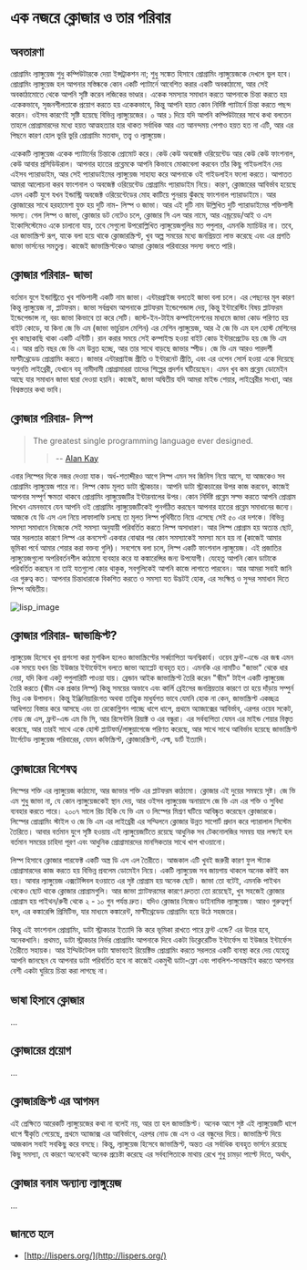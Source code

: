 # এক নজরে ক্লোজার ও তার পরিবার

## অবতারণা

প্রোগ্রামিং ল্যাঙ্গুয়েজ শুধু কম্পিউটারকে দেয়া ইন্সট্রাকশন না; শুধু সঙ্কেত হিসাবে প্রোগ্রামিং ল্যাঙ্গুয়েজকে দেখলে ভুল হবে। প্রোগ্রামিং ল্যাঙ্গুয়েজ হল আপনার মস্তিষ্ককে কোন একটি প্যাটার্নে আবেশিত করার একটি অবকাঠামো, আর সেই অবকাঠামোতে থেকে আপনি সৃষ্টি করেন লজিকের ভাণ্ডার। একেক সমস্যার সমাধান করতে আপনাকে চিন্তা করতে হয় একেকভাবে, সৃজনশীলতাকে প্রয়োগ করতে হয় একেকভাবে, কিন্তু আপনি হয়ত কোন নির্দিষ্ট প্যাটার্নে চিন্তা করতে পছন্দ করেন। ওইসব কারণেই সৃষ্টি হয়েছে বিভিন্ন ল্যাঙ্গুয়েজের। ০ আর ১ দিয়ে যদি আপনি কম্পিউটারের সাথে কথা বলতেন তাহলে প্রোগ্রামারদের মধ্যে হয়ত আত্মহত্যার হার থাকত সর্বাধিক আর এত আনন্দময় পেশাও হয়ত হত না এটি, আর এর পিছনে কারণ হোল ভুরি ভুরি প্রোগ্রামিং মতবাদ, তত্ত্ব ও ল্যাঙ্গুয়েজ।

একেকটি ল্যাঙ্গুয়েজ একেক প্যাটার্নের চিন্তাকে প্রোমোট করে। কেউ কেউ অবজেক্ট ওরিয়েন্টেড আর কেউ কেউ ফাংশনাল, কেউ আবার প্রসিডিউরাল। আপনার হাতের প্রব্লেমকে আপনি কিভাবে মোকাবেলা করবেন তাঁর কিছু গাইডলাইন দেয় এইসব প্যারাডাইম, আর সেই প্যারাডাইমের ল্যাঙ্গুয়েজ সাহায্য করে আপনাকে ওই গাইডলাইন ফলো করতে। আপাতত আমরা আলোচনা করব ফাংশনাল ও অবজেক্ট ওরিয়েন্টেড প্রোগ্রামিং প্যারাডাইম নিয়ে। কারণ, ক্লোজারের আবির্ভাব হয়েছে এমন একটি যুগে যখন ইন্ডাস্ট্রি অবজেক্ট ওরিয়েন্টেডের মোহ কাটিয়ে পুনরায় ঝুঁকছে ফাংশনাল প্যারাডাইমে। আর ক্লোজারের সাথে হরহামেশা যুক্ত হয় দুটি নাম- লিস্প ও জাভা। আর এই দুটি নাম উল্লিখিত দুটি প্যারাডাইমের শক্তিশালী সদস্য। গেল লিস্প ও জাভা, ক্লোজার ডট নেটেও চলে, ক্লোজার সি এল আর নামে, আর এন্ড্রয়েড/আই ও এস ইকোসিস্টেমেও একে চালানো যায়, তবে সেগুলো উপরোল্লিখিত ল্যাঙ্গুয়েজগুলির মত পপুলার, এমনকি ম্যাচিউর না। তবে, এর জাভাস্ক্রিপ্ট রূপ, যাকে বলা হয়ে থাকে ক্লোজারস্ক্রিপ্ট, খুব অল্প সময়ের মধ্যে জনপ্রিয়তা লাভ করেছে এবং এর প্রগতি জাভা ভার্সনের সমতুল্য। কাজেই জাভাস্ক্রিপ্টকেও আমরা ক্লোজার পরিবারের সদস্য বলতে পারি।

## ক্লোজার পরিবার- জাভা

বর্তমান যুগে ইন্ডাস্ট্রিতে খুব শক্তিশালী একটি নাম জাভা। এন্টারপ্রাইজ বলতেই জাভা বলা চলে। এর পেছনের মূল কারণ কিন্তু ল্যাঙ্গুয়েজ না, প্লাটফরম। জাভা সর্বপ্রথম আপনাকে প্লাটফরম ইন্ডেপেন্ডান্স দেয়, কিন্তু ইন্টারেস্টিং বিষয় প্লাটফরম ইন্ডেপেন্ডান্স না, বরং জাভা কিভাবে তা করে সেটি। জাস্ট-ইন-টাইম কম্পাইলেশনের মাধ্যমে জাভা কোড পরিণত হয় বাইট কোডে, যা কিনা জে ভি এম \(জাভা ভার্চুয়াল মেশিন\) এর মেশিন ল্যাঙ্গুয়েজ, আর ঐ জে ভি এম হল হোস্ট মেশিনের খুব কাছাকাছি থাকা একটি এন্টিটি। রান করার সময়ে সেই কম্পাইল্ড হওয়া বাইট কোড ইন্টারপ্রেটেড হয় জে ভি এম এ। আর প্রতি বছর জে ভি এম উন্নত হচ্ছে, আর তার সাথে বাড়ছে জাভার স্পীড। জে ভি এম আরও পারদর্শী মাল্টীথ্রেডেড প্রোগ্রামিং করতে। জাভার এন্টারপ্রাইজ প্রীতি ও ইন্টারনেট প্রীতি, এবং এর ওপেন সোর্স হওয়া একে দিয়েছে অগুনতি লাইব্রেরী, যেখানে বহু নামীদামী প্রোগ্রামাররা তাদের শিল্পের প্রদর্শন ঘটিয়েছেন। এমন খুব কম প্রব্লেম ডোমেইন আছে যার সমাধান জাভা দ্বারা দেওয়া হয়নি। কাজেই, জাভা অদ্বিতীয় যদি আমরা মাইন্ড শেয়ার, লাইব্রেরীর সংখ্যা, আর বিশ্বস্ততার কথা ভাবি।

## ক্লোজার পরিবার- লিস্প

> The greatest single programming language ever designed.
>
> > -- [Alan Kay](http://en.wikipedia.org/wiki/Alan_Kay)

এবার লিস্পের দিকে নজর দেওয়া যাক। অর্ধ-শতাব্দীরও আগে লিস্প এমন সব জিনিস নিয়ে আসে, যা আজকেও সব প্রোগ্রামিং ল্যাঙ্গুয়েজ পারে না। লিস্প কোড মূলত ডাটা স্ট্রাকচার। আপনি ডাটা স্ট্রাকচারের উপর কাজ করবেন, কাজেই আপনার সম্পূর্ণ ক্ষমতা থাকবে প্রোগ্রামিং ল্যাঙ্গুয়েজটির ইন্টারনালের উপর। কোন নির্দিষ্ট প্রব্লেম সল্ভ করতে আপনি প্রোগ্রাম লিখেন এমনভাবে যেন আপনি ওই প্রোগ্রামিং ল্যাঙ্গুয়েজটিকেই পুনর্গঠিত করছেন আপনার হাতের প্রব্লেম সমাধানের জন্যে। আজকে যে ডি এস এল নিয়ে লাফালাফি চলছে তা মূলত লিস্প পৃথিবীতে নিয়ে এসেছে সেই ৫০ এর দশকে। বিভিন্ন সমস্যা সমাধানে নিজেকে সেই সমস্যা অনুযায়ী পরিবর্তিত করতে লিস্প অসাধারণ। আর লিস্প প্রোগ্রাম হয় অত্যন্ত ছোট, আর সরলতার কারণে লিস্প এর কনসেপ্ট একবার বোঝার পর কোন সমস্যাকেই সমস্যা মনে হয় না \(কাজেই আমার ভূমিকা পর্বে আমার শেয়ার করা বক্তব্য গুলি\)। সবশেষে বলা চলে, লিস্প একটি ফাংশনাল ল্যাঙ্গুয়েজ। এই প্রজাতির ল্যাঙ্গুয়েজগুলো অপরিবর্তনশীল কাঠামো ব্যবহার করে যা কঙ্কারেন্সির জন্য উপযোগী। যেহেতু আপনি কোন ডাটাকে পরিবর্তিত করছেন না তাই যতগুলো কোর থাকুক, সবগুলিকেই আপনি কাজে লাগাতে পারবেন। আর আমরা সবাই জানি এর গুরুত্ব কত। আপনার চিন্তাধারাকে বিকশিত করতে ও সমস্যা যত উদ্ভটই হোক, এর সংক্ষিপ্ত ও সুন্দর সমাধান দিতে লিস্প অদ্বিতীয়।

![lisp\_image](http://imgs.xkcd.com/comics/lisp_cycles.png)

## ক্লোজার পরিবার- জাভাস্ক্রিপ্ট?

ল্যাঙ্গুয়েজ হিসেবে খুব প্রশংসা করা মুশকিল হলেও জাভাস্ক্রিপ্টের সর্ব্ব্যাপিতা অনশ্বিকার্য। ওয়েব ফ্রন্ট-এন্ডে এর জন্ম এমন এক সময়ে যখন রিচ ইউজার ইন্টার্ফেইস বলতে জাভা অ্যাপ্লেট ব্যবহৃত হত। এমনকি এর নামটিও "জাভা" থেকে ধার নেয়া, যদি কিনা একটু পপুলারিটি পাওয়া যায়। ব্রেন্ডান আইক জাভাস্ক্রিপ্ট তৈরি করেন "স্কীম" টাইপ একটি ল্যাঙ্গুয়েজ তৈরি করতে \(স্কীম এক প্রকার লিস্প\) কিন্তু সময়ের অভাবে এবং কার্লি ব্রেইসের জনপ্রিয়তার কারণে তা হয়ে দাঁড়ায় সম্পুর্ন ভিন্ন এক উপাদান। কিন্তু ইঞ্জিনিয়ারিংগত অথবা তাত্ত্বিক মাধুর্যগত ভাবে যেমনি হোক না কেন, জাভাস্ক্রিপ্ট একচ্ছত্র আধিপত্য বিস্তার করে আসছে এবং তা রেকোগ্নিশন পাচ্ছে ধাপে ধাপে, প্রথমে অ্যাজাক্সের আবির্ভাব, এরপর ওয়েব সকেট, নোড জে এস, ফ্রন্ট-এন্ড এম ভি সি, আর রিসেন্টলি রিয়াক্ট ও এর বন্ধুরা। এর সর্বব্যপিতা যেমন এর মাইন্ড শেয়ার বিস্তৃত করেছে, আর তারই সাথে একে হোস্ট প্ল্যাটফর্ম/লাঙ্গুয়াগেজে পরিণত করেছে, আর সাথে সাথে আবির্ভাব হয়েছে জাভাস্ক্রিপ্ট টার্গেটেড ল্যাঙ্গুয়েজ পরিবারের, যেমন কফিস্ক্রিপ্ট, ক্লোজারস্ক্রিপ্ট, এল্ম, ডার্ট ইত্যাদি।

## ক্লোজারের বিশেষত্ব

লিস্পের শক্তি এর ল্যাঙ্গুয়েজ কাঠামো, আর জাভার শক্তি এর প্লাটফরম কাঠামো। ক্লোজার এই দুয়ের সমন্বয়ে সৃষ্ট। জে ভি এম শুধু জাভা না, যে কোন ল্যাঙ্গুয়েজকেই স্থান দেয়, আর ওইসব ল্যাঙ্গুয়েজ অনায়াসে জে ভি এম এর শক্তি ও সুবিধা ব্যবহার করতে পারে। ২০০৭ সালে রিচ হিকি যে ভি এম ও লিস্পের মিশ্রণ ঘটিয়ে আবিষ্কৃত করেছেন ক্লোজারকে। লিস্পের প্রোগ্রামিং স্টাইল ও জে ভি এম এর লাইব্রেরী এর সম্মিলনে ক্লোজার উন্নত সাপোর্ট প্রদান করে প্যারালাল সিস্টেম তৈরিতে। আবার বর্তমান যুগে সৃষ্টি হওয়ায় এই ল্যাঙ্গুয়েজটিতে রয়েছে আধুনিক সব টেকনোলজির সমন্বয় যার লক্ষ্যই হল বর্তমান সময়ের চাহিদা পূরণ এবং আধুনিক প্রোগ্রামারদের মানসিকতার সাথে খাপ খাওয়ানো।

লিস্প হিসাবে ক্লোজার পারফেক্ট একটি অস্ত্র ডি এস এল তৈরীতে। আজকাল এটি খুবই জরুরী কারণ ফুল স্ট্যাক প্রোগ্রামারদের কাজ করতে হয় বিভিন্ন প্রবলেম ডোমেইন নিয়ে। একটি ল্যাঙ্গুয়েজ সব জায়গায় থাকলে অনেক কষ্টই কম হয়। আবার ল্যাঙ্গুয়েজ এক্সটেন্সিবল হওয়াতে এর সৃষ্ট প্রোগ্রাম হয় অনেক ছোট। জাভা তো বটেই, এমনকি পাইথন থেকেও ছোট থাকে ক্লোজার প্রোগ্রামগুলি। আর জাভা প্ল্যাটফরমের কারণে দ্রুততা তো রয়েছেই, খুব সহজেই ক্লোজার প্রোগ্রাম হয় পাইথন/রুবী থেকে ২ - ১০ গুন পর্যন্ত দ্রুত। যদিও ক্লোজার নিজেও ডাইনামিক ল্যাঙ্গুয়েজ। আরও গুরুত্বপূর্ণ হল, এর কঙ্কারেন্সি প্রিমিটিভ, যার মাধ্যমে কঙ্কারেন্ট, মাল্টীথ্রেডেড প্রোগ্রামিং হয়ে উঠে সহজতর।

কিন্তু এই ফাংশনাল প্রোগ্রামিং, ডাটা স্ট্রাকচার ইত্যাদি কি করে ভূমিকা রাখতে পারে ফ্রন্ট এন্ডে? এর উত্তর হবে, অনেকখানি। প্রথমত, ডাটা স্ট্রাকচার নির্ভর প্রোগ্রামিং আপনাকে দিবে একটা ডিক্লেরেটিভ ইন্টার্ফেস যা ইউজার ইন্টার্ফেস তৈরীতে সহায়ক। আর ইম্মিউটেবল ডাটা স্বাভাবতই রিয়েক্টিভ প্রোগ্রামিং করতে সরলতর একটি ব্যবস্থা করে দেয় যেহেতু আপনি জানছেন যে আপনার ডাটা পরিবর্তিত হবে না কাজেই একমুখী ডাটা-ফ্লো এবং পাবলিশ-সাবস্ক্রাইব করতে আপনার বেশী একটা ঘুরিয়ে চিন্তা করা লাগছে না।

## ভাষা হিসাবে ক্লোজার

...

## ক্লোজারের প্রয়োগ

...

## ক্লোজারস্ক্রিপ্ট এর আগমন

এই প্রেক্ষিতে আরেকটি ল্যাঙ্গুয়েজের কথা না বলেই নয়, আর তা হল জাভাস্ক্রিপ্ট। অনেক আগে সৃষ্ট এই ল্যাঙ্গুয়েজটি ধাপে ধাপে স্বীকৃতি পেয়েছে, প্রথমে অ্যাজাক্স এর আবির্ভাবে, এরপর নোড জে এস ও এর বন্ধুদের দিয়ে। জাভাস্ক্রিপ্ট দিয়ে আজকাল সবাই সবকিছু করে বসছে। কিন্তু, ল্যাঙ্গুয়েজ হিসেবে জাভাস্ক্রিপ্ট, অন্তত এর সর্বাধিক ব্যবহৃত ভার্সনে রয়েছে কিছু সমস্যা, যে কারণে অনেকেই অনেক প্রচেষ্টা করেছে এর সর্বব্যপিতাকে মাথায় রেখে শুধু চামড়া পাল্টে দিতে, অর্থাৎ,

## ক্লোজার বনাম অন্যান্য ল্যাঙ্গুয়েজ

...

## জানতে হলে

* [http://lispers.org/](http://lispers.org/)

